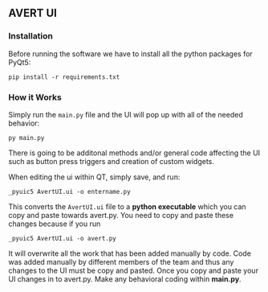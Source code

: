 ## AVERT UI 

### Installation
Before running the software we have to install all the python packages for PyQt5:
```
pip install -r requirements.txt
```

### How it Works
Simply run the `main.py` file and the UI will pop up with all of the needed behavior:
```
py main.py
```
There is going to be additonal methods and/or general code affecting the UI such as button press
triggers and creation of custom widgets. 

When editing the ui within QT, simply save, and run:
```
_pyuic5 AvertUI.ui -o entername.py
```

This converts the `AvertUI.ui` file to a **python executable** which you can copy and paste towards avert.py. You need 
to copy and paste these changes because if you run 
```
_pyuic5 AvertUI.ui -o avert.py
```
It will overwrite all the work that has been added manually by code. Code was added manually by different members of the 
team and thus any changes to the UI must be copy and pasted. Once you copy and paste your UI changes in to avert.py. Make 
any behavioral coding within **main.py**. 
 